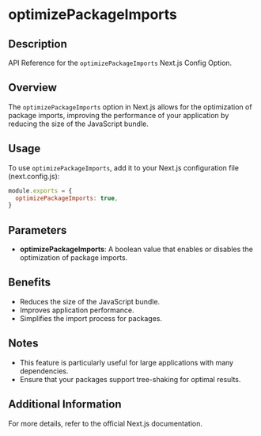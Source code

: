 # optimizePackageImports

## Description
API Reference for the `optimizePackageImports` Next.js Config Option.

## Overview
The `optimizePackageImports` option in Next.js allows for the optimization of package imports, improving the performance of your application by reducing the size of the JavaScript bundle.

## Usage
To use `optimizePackageImports`, add it to your Next.js configuration file (next.config.js):

```javascript
module.exports = {
  optimizePackageImports: true,
}
```

## Parameters
- **optimizePackageImports**: A boolean value that enables or disables the optimization of package imports.

## Benefits
- Reduces the size of the JavaScript bundle.
- Improves application performance.
- Simplifies the import process for packages.

## Notes
- This feature is particularly useful for large applications with many dependencies.
- Ensure that your packages support tree-shaking for optimal results.

## Additional Information
For more details, refer to the official Next.js documentation.